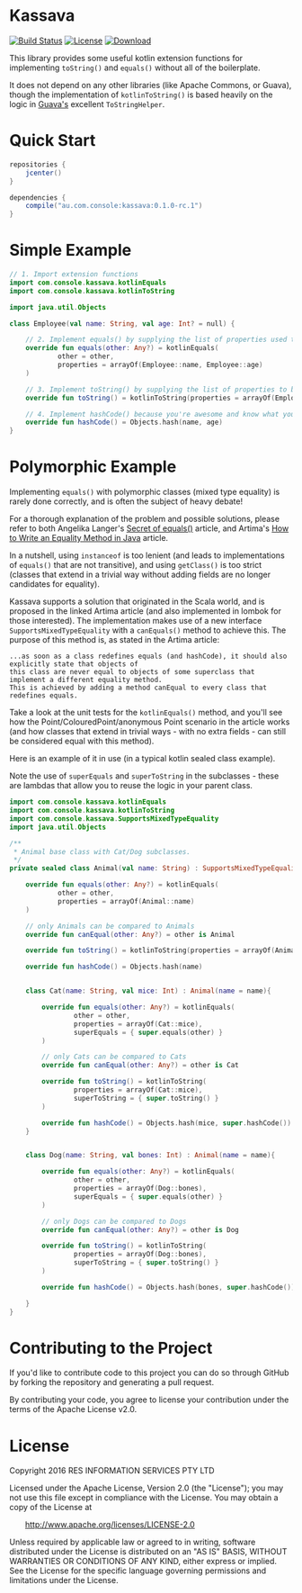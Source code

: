 # Kassava
[![Build Status](https://travis-ci.org/consoleau/kassava.svg?branch=master)](https://travis-ci.org/consoleau/kassava)
[![License](http://img.shields.io/:license-apache-blue.svg?style=flat-square)](http://www.apache.org/licenses/LICENSE-2.0.html)
[ ![Download](https://api.bintray.com/packages/consoleau/kotlin/kassava/images/download.svg) ](https://bintray.com/consoleau/kotlin/kassava/_latestVersion)

This library provides some useful kotlin extension functions for implementing `toString()` and `equals()` without all of the boilerplate.

It does not depend on any other libraries (like Apache Commons, or Guava), though the implementation of `kotlinToString()` is based heavily 
on the logic in [Guava's](https://github.com/google/guava/wiki/CommonObjectUtilitiesExplained) excellent `ToStringHelper`.

# Quick Start

```groovy
repositories {
    jcenter()
}

dependencies {
    compile("au.com.console:kassava:0.1.0-rc.1")
}
```

# Simple Example

```kotlin
// 1. Import extension functions
import com.console.kassava.kotlinEquals
import com.console.kassava.kotlinToString

import java.util.Objects

class Employee(val name: String, val age: Int? = null) {

    // 2. Implement equals() by supplying the list of properties used to test equality
    override fun equals(other: Any?) = kotlinEquals(
            other = other,
            properties = arrayOf(Employee::name, Employee::age)
    )

    // 3. Implement toString() by supplying the list of properties to be included
    override fun toString() = kotlinToString(properties = arrayOf(Employee::name, Employee::age))

    // 4. Implement hashCode() because you're awesome and know what you're doing ;)
    override fun hashCode() = Objects.hash(name, age)
}
```

# Polymorphic Example

Implementing `equals()` with polymorphic classes (mixed type equality) is rarely done correctly, and is often the subject of heavy debate!
 
For a thorough explanation of the problem and possible solutions, please refer to both 
Angelika Langer's [Secret of equals()](http://www.angelikalanger.com/Articles/JavaSolutions/SecretsOfEquals/Equals.html) article,
and Artima's [How to Write an Equality Method in Java](http://www.artima.com/lejava/articles/equality.html) article.

In a nutshell, using `instanceof` is too lenient (and leads to implementations of `equals()` that are not transitive), 
and using `getClass()` is too strict (classes that extend in a trivial way without adding fields are no longer candidates for equality).

Kassava supports a solution that originated in the Scala world, and is proposed in the linked Artima article (and also implemented in lombok for those interested). 
The implementation makes use of a new interface `SupportsMixedTypeEquality` with a `canEquals()` method to achieve this. The purpose of this method is, as stated in the Artima article:
 
    ...as soon as a class redefines equals (and hashCode), it should also explicitly state that objects of 
    this class are never equal to objects of some superclass that implement a different equality method. 
    This is achieved by adding a method canEqual to every class that redefines equals.
    
Take a look at the unit tests for the `kotlinEquals()` method, and you'll see how the Point/ColouredPoint/anonymous Point scenario in the article works (and how
classes that extend in trivial ways - with no extra fields - can still be considered equal with this method).
    
Here is an example of it in use (in a typical kotlin sealed class example). 

Note the use of `superEquals` and `superToString` in the subclasses - these are lambdas that allow you to reuse the logic in your parent class.

```kotlin
import com.console.kassava.kotlinEquals
import com.console.kassava.kotlinToString
import com.console.kassava.SupportsMixedTypeEquality
import java.util.Objects

/**
 * Animal base class with Cat/Dog subclasses.
 */
private sealed class Animal(val name: String) : SupportsMixedTypeEquality { // implements interface!

    override fun equals(other: Any?) = kotlinEquals(
            other = other,
            properties = arrayOf(Animal::name)
    )

    // only Animals can be compared to Animals
    override fun canEqual(other: Any?) = other is Animal

    override fun toString() = kotlinToString(properties = arrayOf(Animal::name))

    override fun hashCode() = Objects.hash(name)


    class Cat(name: String, val mice: Int) : Animal(name = name){

        override fun equals(other: Any?) = kotlinEquals(
                other = other,
                properties = arrayOf(Cat::mice),
                superEquals = { super.equals(other) }
        )

        // only Cats can be compared to Cats
        override fun canEqual(other: Any?) = other is Cat

        override fun toString() = kotlinToString(
                properties = arrayOf(Cat::mice),
                superToString = { super.toString() }
        )

        override fun hashCode() = Objects.hash(mice, super.hashCode())
    }


    class Dog(name: String, val bones: Int) : Animal(name = name){

        override fun equals(other: Any?) = kotlinEquals(
                other = other,
                properties = arrayOf(Dog::bones),
                superEquals = { super.equals(other) }
        )

        // only Dogs can be compared to Dogs
        override fun canEqual(other: Any?) = other is Dog

        override fun toString() = kotlinToString(
                properties = arrayOf(Dog::bones),
                superToString = { super.toString() }
        )

        override fun hashCode() = Objects.hash(bones, super.hashCode())

    }
}
```

# Contributing to the Project #

If you'd like to contribute code to this project you can do so through GitHub by forking the repository and generating a pull request.

By contributing your code, you agree to license your contribution under the terms of the Apache License v2.0. 

# License #

Copyright 2016 RES INFORMATION SERVICES PTY LTD

Licensed under the Apache License, Version 2.0 (the "License");
you may not use this file except in compliance with the License.
You may obtain a copy of the License at

    http://www.apache.org/licenses/LICENSE-2.0

Unless required by applicable law or agreed to in writing, software
distributed under the License is distributed on an "AS IS" BASIS,
WITHOUT WARRANTIES OR CONDITIONS OF ANY KIND, either express or implied.
See the License for the specific language governing permissions and
limitations under the License.
